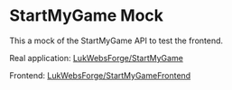 # StartMyGame Mock

This a mock of the StartMyGame API to test the frontend.

Real application: [LukWebsForge/StartMyGame](https://github.com/LukWebsForge/StartMyGame)

Frontend: [LukWebsForge/StartMyGameFrontend](https://github.com/LukWebsForge/StartMyGameFrontend)